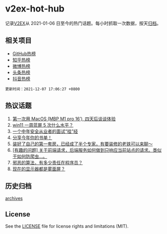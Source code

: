 # v2ex-hot-hub

 记录[V2EX](https://www.v2ex.com/)从 2021-01-06 日至今的热门话题。每小时抓取一次数据，按天[归档](archives)。
 
 ## 相关项目

- [GitHub热榜](https://github.com/snaildev/github-hot-hub)
- [知乎热榜](https://github.com/snaildev/zhihu-hot-hub)
- [微博热榜](https://github.com/snaildev/weibo-hot-hub)
- [头条热榜](https://github.com/snaildev/toutiao-hot-hub)
- [抖音热榜](https://github.com/snaildev/douyin-hot-hub)


 `更新时间：2021-12-07 17:06:27 +0800`

## 热议话题

1. [第一次用 MacOS (MBP M1 pro 16’), 四天后谈谈体验](https://www.v2ex.com/t/820418)
1. [win11 一周蓝屏 5 次什么水平？](https://www.v2ex.com/t/820433)
1. [一个中年安全从业者的面试“挂”经](https://www.v2ex.com/t/820453)
1. [分享今年你的书单！](https://www.v2ex.com/t/820522)
1. [装好了自己的第一套房，已经成了半个专家，有要装修的老铁可以来聊～](https://www.v2ex.com/t/820477)
1. [[有趣的问题] 关于前端请求，后端服务如何做到只响应当前站点的请求。类似于如何防爬虫...。](https://www.v2ex.com/t/820478)
1. [邪恶的算法，有多少责任在程序员？](https://www.v2ex.com/t/820521)
1. [现在的显示器都是雾面屏？](https://www.v2ex.com/t/820431)

## 历史归档

[archives](archives)

## License

See the [LICENSE](LICENSE) file for license rights and limitations (MIT).
